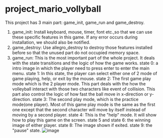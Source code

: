 # project_mario_vollyball
This project has 3 main part: game_init, game_run and game_destroy.
1. game_init:
   Install keyboard, mouse, timer, font etc.,so that we can use these specific features in this game.
   If any error occurs during installation, we should also be notified.
2. game_destroy:
   Use allegro_destroy to destroy those features installed before so that the unused part do not occupied memory space.
3. game_run:
   This is the most important part of the whole project. It deals with the state transitions and the logic of how the game works.
   state 0: a intro image in which the player need to press enter to enter the main menu.
   state 1: In this state, the player can select either one of 2 mode of game playing, help, or exit by the mouse.
   state 2: The first game play mode which is the 2 player mode. This part deals with the how the volleyball interact with those two characters like event of collision.
            This part also control the logic of how fast the ball move in x-direction or y-direction.
   state 3: The second play mode, which is the practice mode(one player). Most of this game play mode is the same as the first one except that the second character will move by itself instead of moving by a second player.
   state 4: This is the "help" mode. It will show how to play this game on the screen.
   state 5 and state 6: the winning image of either player.
   state 8: The image shown if exited.
   state 9: the "pause" state.
![image](https://github.com/hwyang/project_mario_vollyball/blob/master/volleyball_gameplay.gif)
